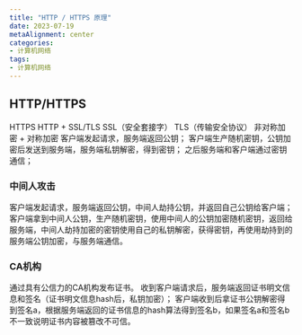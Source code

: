 ```yaml
---
title: "HTTP / HTTPS 原理"
date: 2023-07-19
metaAlignment: center
categories:
- 计算机网络
tags:
- 计算机网络
---
```


<!--more-->

## HTTP/HTTPS

HTTPS HTTP + SSL/TLS
SSL（安全套接字）
TLS（传输安全协议）
非对称加密 + 对称加密
客户端发起请求，服务端返回公钥；
客户端生产随机密钥，公钥加密后发送到服务端，服务端私钥解密，得到密钥；
之后服务端和客户端通过密钥通信；

### 中间人攻击

客户端发起请求，服务端返回公钥，中间人劫持公钥，并返回自己公钥给客户端；
客户端拿到中间人公钥，生产随机密钥，使用中间人的公钥加密随机密钥，返回给服务端，中间人劫持加密的密钥使用自己的私钥解密，获得密钥，再使用劫持到的服务端公钥加密，与服务端通信。

### CA机构

通过具有公信力的CA机构发布证书。
收到客户端请求后，服务端返回证书明文信息和签名（证书明文信息hash后，私钥加密）；
客户端收到后拿证书公钥解密得到签名a，根据服务端返回的证书信息的hash算法得到签名b，如果签名a和签名b不一致说明证书内容被篡改不可信。